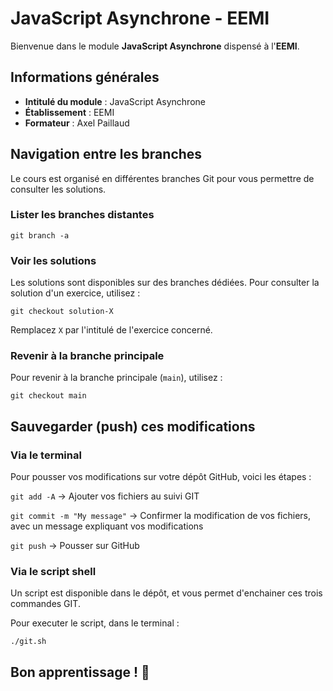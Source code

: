 # JavaScript Asynchrone - EEMI

Bienvenue dans le module **JavaScript Asynchrone** dispensé à l'**EEMI**.

## Informations générales

- **Intitulé du module** : JavaScript Asynchrone
- **Établissement** : EEMI
- **Formateur** : Axel Paillaud

## Navigation entre les branches

Le cours est organisé en différentes branches Git pour vous permettre de 
consulter les solutions.

### Lister les branches distantes

`git branch -a`

### Voir les solutions
Les solutions sont disponibles sur des branches dédiées. Pour consulter la solution d'un exercice, utilisez :

`git checkout solution-X`

Remplacez `X` par l'intitulé de l'exercice concerné.

### Revenir à la branche principale
Pour revenir à la branche principale (`main`), utilisez :

`git checkout main`

## Sauvegarder (push) ces modifications

### Via le terminal

Pour pousser vos modifications sur votre dépôt GitHub, voici les étapes :

`git add -A` -> Ajouter vos fichiers au suivi GIT

`git commit -m "My message"` -> Confirmer la modification de vos fichiers,
avec un message expliquant vos modifications

`git push` -> Pousser sur GitHub

### Via le script shell

Un script est disponible dans le dépôt, et vous permet d'enchainer ces trois
commandes GIT.

Pour executer le script, dans le terminal :

`./git.sh`

## Bon apprentissage ! 🚀

